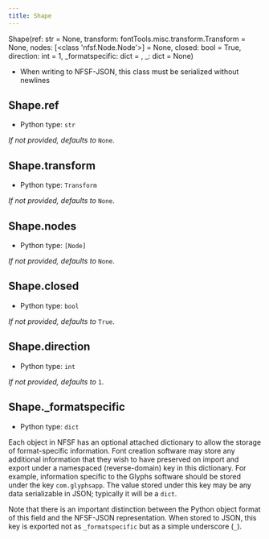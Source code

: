 ```yaml
---
title: Shape
---
```

Shape(ref: str = None, transform: fontTools.misc.transform.Transform = None, nodes: [<class 'nfsf.Node.Node'>] = None, closed: bool = True, direction: int = 1, _formatspecific: dict = <factory>, _: dict = None)
* When writing to NFSF-JSON, this class must be serialized without newlines
## Shape.ref

* Python type: `str`

*If not provided, defaults to* `None`.


## Shape.transform

* Python type: `Transform`

*If not provided, defaults to* `None`.


## Shape.nodes

* Python type: `[Node]`

*If not provided, defaults to* `None`.


## Shape.closed

* Python type: `bool`

*If not provided, defaults to* `True`.


## Shape.direction

* Python type: `int`

*If not provided, defaults to* `1`.


## Shape._formatspecific

* Python type: `dict`


Each object in NFSF has an optional attached dictionary to allow the storage
of format-specific information. Font creation software may store any additional
information that they wish to have preserved on import and export under a
namespaced (reverse-domain) key in this dictionary. For example, information
specific to the Glyphs software should be stored under the key `com.glyphsapp`.
The value stored under this key may be any data serializable in JSON; typically
it will be a `dict`.

Note that there is an important distinction between the Python object format
of this field and the NFSF-JSON representation. When stored to JSON, this key
is exported not as `_formatspecific` but as a simple underscore (`_`).



